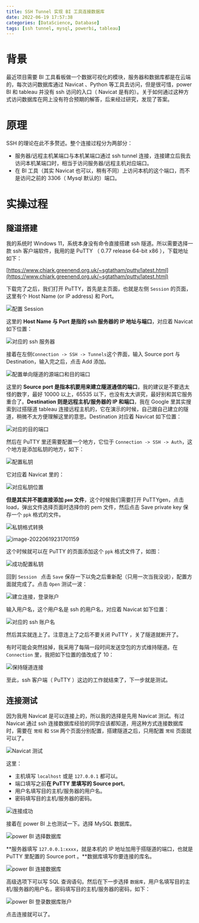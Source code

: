 ```yaml
---
title: SSH Tunnel 实现 BI 工具连接数据库
date: 2022-06-19 17:57:38
categories: [DataScience, Database]
tags: [ssh tunnel, mysql, powerbi, tableau]
---
```


# 背景

最近项目需要 BI 工具看板做一个数据可视化的模块，服务器和数据库都是在云端的，每次访问数据库通过 Navicat 、Python 等工具去访问，但是很可惜，power BI 和 tableau 并没有 ssh 访问的入口（ Navicat 是有的）。关于如何通过这种方式访问数据库在网上没有符合预期的解答，后来经过研究，发现了答案。

# 原理

SSH 的理论在此不多赘述。整个连接过程分为两部分：

- 服务器/远程主机某端口与本机某端口通过 ssh tunnel 连接，连接建立后我去访问本机某端口时，相当于访问服务器/远程主机对应端口。
- 在 BI 工具（其实 Navicat 也可以，稍有不同）上访问本机的这个端口，而不是访问之前的 3306（ Mysql 默认的）端口。

# 实操过程

## 隧道搭建

我的系统时 Windows 11，系统本身没有命令直接搭建 ssh 隧道。所以需要选择一款 ssh 客户端软件，我用的是 PuTTY （ 0.77 release 64-bit x86 ），下载地址如下：

[https://www.chiark.greenend.org.uk/~sgtatham/putty/latest.html](https://www.chiark.greenend.org.uk/~sgtatham/putty/latest.html)

下载完了之后，我们打开 PuTTY，首先是主页面，也就是左侧 `Session` 的页面，这里有个 Host Name (or IP address) 和 Port。

![配置 Session](https://movis-blog.oss-cn-chengdu.aliyuncs.com/img/202206192238821.png)

这里的 **Host Name 与 Port 是指的 ssh 服务器的 IP 地址与端口**，对应着 Navicat 如下位置：

![对应的 ssh 服务器](https://movis-blog.oss-cn-chengdu.aliyuncs.com/img/202206192244406.png)

接着在左侧`Connection -> SSH -> Tunnels`这个界面，输入 Source port 与 Destination，输入完之后，点击 Add 添加。

![配置单向隧道的源端口和目的端口](https://movis-blog.oss-cn-chengdu.aliyuncs.com/img/202206192255705.png)

这里的 **Source port 是指本机要用来建立隧道通信的端口**，我的建议是不要选太怪的数字，最好 10000 以上，65535 以下，也没有太大讲究，最好别和其它服务重合了。**Destination 则是远程主机/服务器的 IP 和端口**，我在 Google 里其实搜索到过搭隧道 tableau 连接远程主机的，它在演示的时候，自己跟自己建立的隧道，稍微不太方便理解这里的意思。Destination 对应着 Navicat 如下位置：

![对应的目的端口](https://movis-blog.oss-cn-chengdu.aliyuncs.com/img/202206192305530.png)

然后在 PuTTY 里还需要配置一个地方，它位于 `Connection -> SSH -> Auth`，这个地方是添加私钥的地方，如下：

![配置私钥](https://movis-blog.oss-cn-chengdu.aliyuncs.com/img/202206192309718.png)

它对应着 Navicat 里的：

![对应私钥位置](https://movis-blog.oss-cn-chengdu.aliyuncs.com/img/202206192310985.png)

**但是其实并不能直接添加 `pem` 文件**，这个时候我们需要打开 PuTTYgen，点击 load，弹出文件选择页面时选择你的 pem 文件，然后点击 Save private key 保存一个 `ppk` 格式的文件。

![私钥格式转换](https://movis-blog.oss-cn-chengdu.aliyuncs.com/img/202206192315126.png)

![image-20220619231701159](https://movis-blog.oss-cn-chengdu.aliyuncs.com/img/202206192317180.png)

这个时候就可以在 PuTTY 的页面添加这个 `ppk` 格式文件了，如图：

![成功配置私钥](https://movis-blog.oss-cn-chengdu.aliyuncs.com/img/202206192318792.png)

回到 `Session ` 点击 `Save` 保存一下以免之后重新配（只用一次当我没说），配置方面就完成了。点击 `Open` 测试一波：

![建立连接，登录账户](https://movis-blog.oss-cn-chengdu.aliyuncs.com/img/202206192321988.png)

输入用户名，这个用户名是 ssh 的用户名，对应着 Navicat 如下位置：

![对应的 ssh 账户名](https://movis-blog.oss-cn-chengdu.aliyuncs.com/img/202206192322747.png)

然后其实就连上了。注意连上了之后不要关闭 PuTTY ，关了隧道就断开了。

有时可能会突然挂掉，我采用了每隔一段时间发送空包的方式维持隧道。在 `Connection` 里，我把如下位置的值改成了 10：

![保持隧道连接](https://movis-blog.oss-cn-chengdu.aliyuncs.com/img/202206192328488.png)

至此，ssh 客户端（ PuTTY ）这边的工作就结束了，下一步就是测试。

## 连接测试

因为我用 Navicat 是可以连接上的，所以我的选择是先用 Navicat 测试。有过 Navicat 通过 ssh 连接数据库经验的同学应该都知道，用这种方式连接数据库时，需要在 `常规` 和 `SSH` 两个页面分别配置，搭建隧道之后，只用配置 `常规` 页面就可以了。

![Navicat 测试](https://movis-blog.oss-cn-chengdu.aliyuncs.com/img/202206192349956.png)

这里：

- 主机填写 `localhost` 或是 `127.0.0.1`  都可以。
- 端口填写之前**在 PuTTY 里填写的 Source port**。
- 用户名填写目的主机/服务器的用户名。
- 密码填写目的主机/服务器的密码。

![连接成功](https://movis-blog.oss-cn-chengdu.aliyuncs.com/img/202206192349512.png)

接着在 power BI 上也测试一下。选择 MySQL 数据库。

![power BI 选择数据库](https://movis-blog.oss-cn-chengdu.aliyuncs.com/img/202206192355774.png)

**服务器填写 `127.0.0.1:xxxx`，就是本机的 IP 地址加用于搭隧道的端口，也就是 PuTTY 里配置的 Source port 。**数据库填写你要连接的库名。

![power BI 连接数据库](https://movis-blog.oss-cn-chengdu.aliyuncs.com/img/202206192357463.png)

高级选项下可以写 SQL 查询语句。然后在下一步选择 `数据库`，用户名填写目的主机/服务器的用户名，密码填写目的主机/服务器的密码，如下：

![power BI 登录数据库账户](https://movis-blog.oss-cn-chengdu.aliyuncs.com/img/202206200000501.png)



点击连接就可以了。


